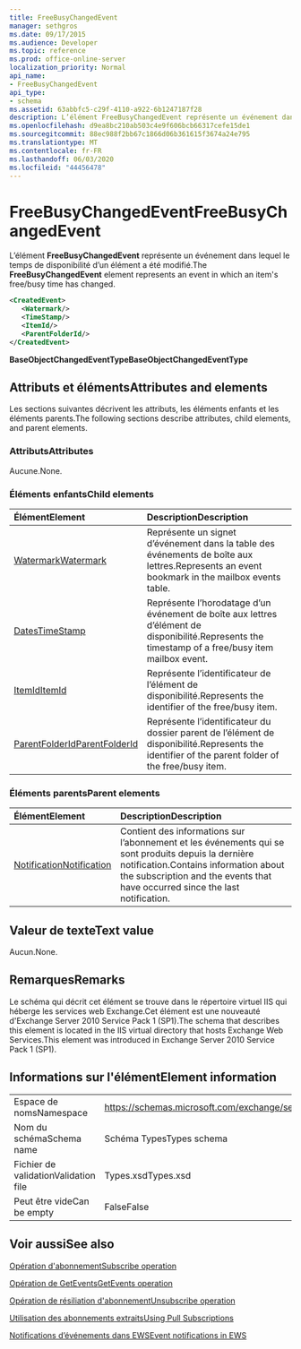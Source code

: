 ```yaml
---
title: FreeBusyChangedEvent
manager: sethgros
ms.date: 09/17/2015
ms.audience: Developer
ms.topic: reference
ms.prod: office-online-server
localization_priority: Normal
api_name:
- FreeBusyChangedEvent
api_type:
- schema
ms.assetid: 63abbfc5-c29f-4110-a922-6b1247187f28
description: L’élément FreeBusyChangedEvent représente un événement dans lequel le temps de disponibilité d’un élément a été modifié.
ms.openlocfilehash: d9ea8bc210ab503c4e9f606bcb66317cefe15de1
ms.sourcegitcommit: 88ec988f2bb67c1866d06b361615f3674a24e795
ms.translationtype: MT
ms.contentlocale: fr-FR
ms.lasthandoff: 06/03/2020
ms.locfileid: "44456478"
---
```

# <a name="freebusychangedevent"></a><span data-ttu-id="953a7-103">FreeBusyChangedEvent</span><span class="sxs-lookup"><span data-stu-id="953a7-103">FreeBusyChangedEvent</span></span>

<span data-ttu-id="953a7-104">L’élément **FreeBusyChangedEvent** représente un événement dans lequel le temps de disponibilité d’un élément a été modifié.</span><span class="sxs-lookup"><span data-stu-id="953a7-104">The **FreeBusyChangedEvent** element represents an event in which an item's free/busy time has changed.</span></span> 
  
```xml
<CreatedEvent>
   <Watermark/>
   <TimeStamp/>
   <ItemId/>
   <ParentFolderId/>
</CreatedEvent>
```

 <span data-ttu-id="953a7-105">**BaseObjectChangedEventType**</span><span class="sxs-lookup"><span data-stu-id="953a7-105">**BaseObjectChangedEventType**</span></span>
## <a name="attributes-and-elements"></a><span data-ttu-id="953a7-106">Attributs et éléments</span><span class="sxs-lookup"><span data-stu-id="953a7-106">Attributes and elements</span></span>

<span data-ttu-id="953a7-107">Les sections suivantes décrivent les attributs, les éléments enfants et les éléments parents.</span><span class="sxs-lookup"><span data-stu-id="953a7-107">The following sections describe attributes, child elements, and parent elements.</span></span>
  
### <a name="attributes"></a><span data-ttu-id="953a7-108">Attributs</span><span class="sxs-lookup"><span data-stu-id="953a7-108">Attributes</span></span>

<span data-ttu-id="953a7-109">Aucune.</span><span class="sxs-lookup"><span data-stu-id="953a7-109">None.</span></span>
  
### <a name="child-elements"></a><span data-ttu-id="953a7-110">Éléments enfants</span><span class="sxs-lookup"><span data-stu-id="953a7-110">Child elements</span></span>

|<span data-ttu-id="953a7-111">**Élément**</span><span class="sxs-lookup"><span data-stu-id="953a7-111">**Element**</span></span>|<span data-ttu-id="953a7-112">**Description**</span><span class="sxs-lookup"><span data-stu-id="953a7-112">**Description**</span></span>|
|:-----|:-----|
|[<span data-ttu-id="953a7-113">Watermark</span><span class="sxs-lookup"><span data-stu-id="953a7-113">Watermark</span></span>](watermark.md) <br/> |<span data-ttu-id="953a7-114">Représente un signet d’événement dans la table des événements de boîte aux lettres.</span><span class="sxs-lookup"><span data-stu-id="953a7-114">Represents an event bookmark in the mailbox events table.</span></span>  <br/> |
|[<span data-ttu-id="953a7-115">Dates</span><span class="sxs-lookup"><span data-stu-id="953a7-115">TimeStamp</span></span>](timestamp.md) <br/> |<span data-ttu-id="953a7-116">Représente l’horodatage d’un événement de boîte aux lettres d’élément de disponibilité.</span><span class="sxs-lookup"><span data-stu-id="953a7-116">Represents the timestamp of a free/busy item mailbox event.</span></span>  <br/> |
|[<span data-ttu-id="953a7-117">ItemId</span><span class="sxs-lookup"><span data-stu-id="953a7-117">ItemId</span></span>](itemid.md) <br/> |<span data-ttu-id="953a7-118">Représente l’identificateur de l’élément de disponibilité.</span><span class="sxs-lookup"><span data-stu-id="953a7-118">Represents the identifier of the free/busy item.</span></span>  <br/> |
|[<span data-ttu-id="953a7-119">ParentFolderId</span><span class="sxs-lookup"><span data-stu-id="953a7-119">ParentFolderId</span></span>](parentfolderid.md) <br/> |<span data-ttu-id="953a7-120">Représente l’identificateur du dossier parent de l’élément de disponibilité.</span><span class="sxs-lookup"><span data-stu-id="953a7-120">Represents the identifier of the parent folder of the free/busy item.</span></span>  <br/> |
   
### <a name="parent-elements"></a><span data-ttu-id="953a7-121">Éléments parents</span><span class="sxs-lookup"><span data-stu-id="953a7-121">Parent elements</span></span>

|<span data-ttu-id="953a7-122">**Élément**</span><span class="sxs-lookup"><span data-stu-id="953a7-122">**Element**</span></span>|<span data-ttu-id="953a7-123">**Description**</span><span class="sxs-lookup"><span data-stu-id="953a7-123">**Description**</span></span>|
|:-----|:-----|
|[<span data-ttu-id="953a7-124">Notification</span><span class="sxs-lookup"><span data-stu-id="953a7-124">Notification</span></span>](notification-ex15websvcsotherref.md) <br/> |<span data-ttu-id="953a7-125">Contient des informations sur l’abonnement et les événements qui se sont produits depuis la dernière notification.</span><span class="sxs-lookup"><span data-stu-id="953a7-125">Contains information about the subscription and the events that have occurred since the last notification.</span></span>  <br/> |
   
## <a name="text-value"></a><span data-ttu-id="953a7-126">Valeur de texte</span><span class="sxs-lookup"><span data-stu-id="953a7-126">Text value</span></span>

<span data-ttu-id="953a7-127">Aucun.</span><span class="sxs-lookup"><span data-stu-id="953a7-127">None.</span></span>
  
## <a name="remarks"></a><span data-ttu-id="953a7-128">Remarques</span><span class="sxs-lookup"><span data-stu-id="953a7-128">Remarks</span></span>

<span data-ttu-id="953a7-129">Le schéma qui décrit cet élément se trouve dans le répertoire virtuel IIS qui héberge les services web Exchange.Cet élément est une nouveauté d'Exchange Server 2010 Service Pack 1 (SP1).</span><span class="sxs-lookup"><span data-stu-id="953a7-129">The schema that describes this element is located in the IIS virtual directory that hosts Exchange Web Services.This element was introduced in Exchange Server 2010 Service Pack 1 (SP1).</span></span>
  
## <a name="element-information"></a><span data-ttu-id="953a7-130">Informations sur l'élément</span><span class="sxs-lookup"><span data-stu-id="953a7-130">Element information</span></span>

|||
|:-----|:-----|
|<span data-ttu-id="953a7-131">Espace de noms</span><span class="sxs-lookup"><span data-stu-id="953a7-131">Namespace</span></span>  <br/> |https://schemas.microsoft.com/exchange/services/2006/types  <br/> |
|<span data-ttu-id="953a7-132">Nom du schéma</span><span class="sxs-lookup"><span data-stu-id="953a7-132">Schema name</span></span>  <br/> |<span data-ttu-id="953a7-133">Schéma Types</span><span class="sxs-lookup"><span data-stu-id="953a7-133">Types schema</span></span>  <br/> |
|<span data-ttu-id="953a7-134">Fichier de validation</span><span class="sxs-lookup"><span data-stu-id="953a7-134">Validation file</span></span>  <br/> |<span data-ttu-id="953a7-135">Types.xsd</span><span class="sxs-lookup"><span data-stu-id="953a7-135">Types.xsd</span></span>  <br/> |
|<span data-ttu-id="953a7-136">Peut être vide</span><span class="sxs-lookup"><span data-stu-id="953a7-136">Can be empty</span></span>  <br/> |<span data-ttu-id="953a7-137">False</span><span class="sxs-lookup"><span data-stu-id="953a7-137">False</span></span>  <br/> |
   
## <a name="see-also"></a><span data-ttu-id="953a7-138">Voir aussi</span><span class="sxs-lookup"><span data-stu-id="953a7-138">See also</span></span>



[<span data-ttu-id="953a7-139">Opération d'abonnement</span><span class="sxs-lookup"><span data-stu-id="953a7-139">Subscribe operation</span></span>](subscribe-operation.md)
  
[<span data-ttu-id="953a7-140">Opération de GetEvents</span><span class="sxs-lookup"><span data-stu-id="953a7-140">GetEvents operation</span></span>](getevents-operation.md)
  
[<span data-ttu-id="953a7-141">Opération de résiliation d'abonnement</span><span class="sxs-lookup"><span data-stu-id="953a7-141">Unsubscribe operation</span></span>](unsubscribe-operation.md)


[<span data-ttu-id="953a7-142">Utilisation des abonnements extraits</span><span class="sxs-lookup"><span data-stu-id="953a7-142">Using Pull Subscriptions</span></span>](https://msdn.microsoft.com/library/f956bc0e-2b25-4613-966b-54c65456897c%28Office.15%29.aspx)
  
[<span data-ttu-id="953a7-143">Notifications d’événements dans EWS</span><span class="sxs-lookup"><span data-stu-id="953a7-143">Event notifications in EWS</span></span>](https://msdn.microsoft.com/library/4fd4b351-d35c-4ccc-9ed9-878932ab9d50%28Office.15%29.aspx)

